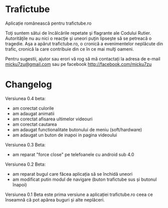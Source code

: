 Trafictube
==========

Aplicație românească pentru trafictube.ro

Toţi suntem sătui de încălcările repetate şi flagrante ale Codului Rutier. Autorităţile nu au nici o reacţie şi uneori puţin lipseşte să se petreacă o tragedie. Aşa a apărut trafictube.ro, o cronică a evenimentelor neplăcute din trafic, cronică la care contribuie din ce în ce mai mulţi oameni.

Pentru sugestii, ajutor sau erori vă rog să mă contactați la adresa de e-mail micku7zu@gmail.com sau pe facebook http://facebook.com/micku7zu



Changelog
==========

Versiunea 0.4 beta:
+ am corectat culorile
+ am adaugat animatii
+ am corectat afisarea ultimelor videouri
+ am corectat cautarea
+ am adaugat functionalitate butonului de meniu (soft/hardware)
+ am adaugat un buton de inapoi in pagina videoului

Versiunea 0.3 Beta:
+ am reparat "force close" pe telefoanele cu android sub 4.0

Versiunea 0.2 Beta:
+ am reparat bugul care făcea aplicația să se închidă uneori
+ am modificat putin modul de navigare (buton trafictube sus și butonul înapoi)

Versiunea 0.1 Beta este prima versiune a aplicației trafictube.ro ceea ce înseamnă că pot apărea buguri și alte neplăceri.
